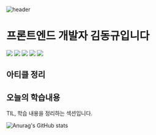 ![header](https://capsule-render.vercel.app/api?type=Waving&color=auto&height=300&section=header&text=slice%20render&fontSize=90)

# 프론트엔드 개발자 김동규입니다

<img src="https://img.shields.io/badge/Next.js-000000?style=for-the-badge&logo=Next.js&logoColor=white"/> <img src="https://img.shields.io/badge/Next.js-000000?style=for-the-badge&logo=Next.js&logoColor=white"/> <img src="https://img.shields.io/badge/React-61DAFB?style=for-the-badge&logo=React&logoColor=white"/> <img src="https://img.shields.io/badge/Webpack-8DD6F9?style=for-the-badge&logo=Webpack&logoColor=white"/> <img src="https://img.shields.io/badge/TypeScript-3178C6?style=for-the-badge&logo=TypeScript&logoColor=white"/>


## 아티클 정리



## 오늘의 학습내용

TIL, 학습 내용을 정리하는 섹션입니다.

![Anurag's GitHub stats](https://github-readme-stats.vercel.app/api?username=caffesale&show_icons=true&theme=radical)


<!--
**caffesale/caffesale** is a ✨ _special_ ✨ repository because its `README.md` (this file) appears on your GitHub profile.

Here are some ideas to get you started:

- 🔭 I’m currently working on ...
- 🌱 I’m currently learning ...
- 👯 I’m looking to collaborate on ...
- 🤔 I’m looking for help with ...
- 💬 Ask me about ...
- 📫 How to reach me: ...
- 😄 Pronouns: ...
- ⚡ Fun fact: ...
-->

